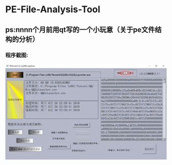 # PE-File-Analysis-Tool

## ps:nnnn个月前用qt写的一个小玩意（关于pe文件结构的分析）

### 程序截图:

![image](https://github.com/diadestiny/PE-File-Analysis-Tool/blob/master/images/image1.png)

